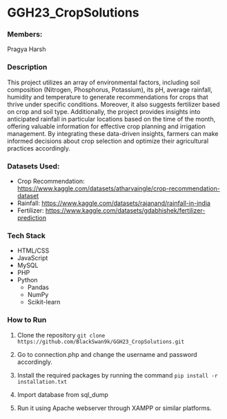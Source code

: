 # GGH23_CropSolutions

### Members:
Pragya Harsh

### Description
This project utilizes an array of environmental factors, including soil composition (Nitrogen, Phosphorus, Potassium), its pH, 
average rainfall, humidity and temperature to generate recommendations for crops that thrive under specific conditions. 
Moreover, it also suggests fertilizer based on crop and soil type.
Additionally, the project provides insights into anticipated rainfall in particular locations based on the time of the month, 
offering valuable information for effective crop planning and irrigation management. 
By integrating these data-driven insights, farmers can make informed decisions about crop selection and optimize their agricultural practices accordingly.

### Datasets Used:
- Crop Recommendation: https://www.kaggle.com/datasets/atharvaingle/crop-recommendation-dataset
- Rainfall: https://www.kaggle.com/datasets/rajanand/rainfall-in-india
- Fertilizer: https://www.kaggle.com/datasets/gdabhishek/fertilizer-prediction

### Tech Stack
- HTML/CSS
- JavaScript
- MySQL
- PHP
- Python
  - Pandas
  - NumPy
  - Scikit-learn

### How to Run
1. Clone the repository
``` git clone https://github.com/BlackSwan9k/GGH23_CropSolutions.git ```

2. Go to connection.php and change the username and password accordingly.

3. Install the required packages by running the command
   ``` pip install -r installation.txt ```

4. Import database from sql_dump
   
5. Run it using Apache webserver through XAMPP or similar platforms.

